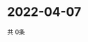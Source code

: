 # 2022-04-07
  共 0条

  <!-- BEGIN -->
  <!-- 最后更新时间Thu Apr 07 2022 09:06:57 GMT+0000 (Coordinated Universal Time) -->
  
  <!-- END -->
  
  